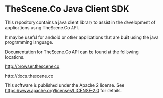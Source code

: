 # TheScene.Co Java Client SDK

This repository contains a java client library to assist in the development of applications using TheScene.Co API. 

It may be useful for android or other applications that are built using the java programming language. 

Documentation for TheScene.Co API can be found at the following locations. 

http://browser.thescene.co

http://docs.thescene.co

This software is published under the Apache 2 license. See https://www.apache.org/licenses/LICENSE-2.0 for details.
